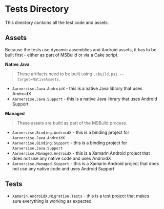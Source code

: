 # Tests Directory

This directory contains all the test code and assets.

## Assets

Because the tests use dynamic assemblies and Android assets, it has to be built
first - either as part of MSBuild or via a Cake script.

**Native Java**

> These artifacts need to be built using 
> `.\build.ps1 --target=NativeAssets`.

 - `Aarxersise.Java.AndroidX` - this is a native Java library that uses
   AndroidX
 - `Aarxersise.Java.Support` - this is a native Java library that uses Android
   Support

**Managed**

> These assets are build as part of the MSBuild process.

 - `Aarxercise.Binding.AndroidX` - this is a binding project for
   `Aarxersise.Java.AndroidX`
 - `Aarxercise.Binding.Support` - this is a binding project for
   `Aarxersise.Java.Support`
 - `Aarxercise.Managed.AndroidX` - this is a Xamarin.Android project that does
   not use any native code and uses AndroidX
 - `Aarxercise.Managed.Support` - this is a Xamarin.Android project that does
   not use any native code and uses Android Support

## Tests

 - `Xamarin.AndroidX.Migration.Tests` - this is a test project that makes sure
   everything is working as expected
